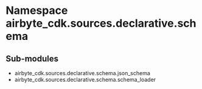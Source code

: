 Namespace airbyte_cdk.sources.declarative.schema
================================================

Sub-modules
-----------
* airbyte_cdk.sources.declarative.schema.json_schema
* airbyte_cdk.sources.declarative.schema.schema_loader